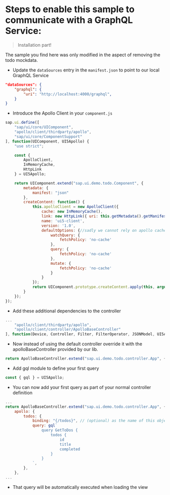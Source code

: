 # Steps to enable this sample to communicate with a GraphQL Service:

> Installation part!

The sample you find here was only modified in the aspect of removing the todo mockdata.

- Update the `dataSources` entry in the `manifest.json` to point to our local GraphQL Service
```json
"dataSources": {
    "graphql": {
        "uri": "http://localhost:4000/graphql",
    }
}
```
- Introduce the Apollo Client in your `component.js`
```javascript
sap.ui.define([
    "sap/ui/core/UIComponent",
    "apollo/client/thirdparty/apollo",
    "sap/ui/core/ComponentSupport"
], function(UIComponent, UI5Apollo) {
	"use strict";

	const {
		ApolloClient,
		InMemoryCache,
		HttpLink
	} = UI5Apollo;

	return UIComponent.extend("sap.ui.demo.todo.Component", {
		metadata: {
			manifest: "json"
		},
		createContent: function() {
			this.apolloClient = new ApolloClient({
				cache: new InMemoryCache(),
				link: new HttpLink({ uri: this.getMetadata().getManifestEntry("/sap.app/dataSources/graphql/uri") }),
				name: 'ui5-client',
				version: '1.0',
				defaultOptions: {//sadly we cannot rely on apollo cache currently
					watchQuery: {
						fetchPolicy: 'no-cache' 
					},
					query: {
						fetchPolicy: 'no-cache' 
					},
					mutate: {
						fetchPolicy: 'no-cache'
					}
				}
			});
			return UIComponent.prototype.createContent.apply(this, arguments);
		}
	});
});
```
- Add these additional dependencies to the controller
```javascript
...
	"apollo/client/thirdparty/apollo",
	"apollo/client/controller/ApolloBaseController"
], function(Device, Controller, Filter, FilterOperator, JSONModel, UI5Apollo, ApolloBaseController) {
```
- Now instead of using the default controller override it with the apolloBaseController provided by our lib.
```javascript
return ApolloBaseController.extend("sap.ui.demo.todo.controller.App", {
```
- Add gql module to define your first query
```javascript
const { gql } = UI5Apollo;
```
- You can now add your first query as part of your normal controller definition
```javascript
...
return ApolloBaseController.extend("sap.ui.demo.todo.controller.App", {
    apollo: {
        todos: {
            binding: "{/todos}", // (optional) as the name of this object is todos it would be defaulted to "todos"
            query: gql`
                query GetToDos {
                    todos {
                        id
                        title
                        completed
                    }
                }
            `,
        },
    },
...
```
- That query will be automatically executed when loading the view
